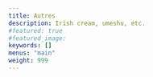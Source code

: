 ```yaml
---
title: Autres
description: Irish cream, umeshu, etc.
#featured: true
#featured_image: 
keywords: []
menus: "main"
weight: 999
---
```

